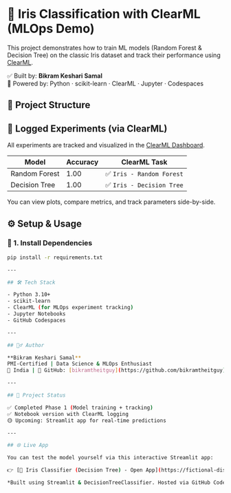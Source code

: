 # 🧠 Iris Classification with ClearML (MLOps Demo)

This project demonstrates how to train ML models (Random Forest & Decision Tree) on the classic Iris dataset and track their performance using [ClearML](https://clear.ml).

✅ Built by: **Bikram Keshari Samal**  
🔗 Powered by: Python · scikit-learn · ClearML · Jupyter · Codespaces
## 📁 Project Structure

## 🔬 Logged Experiments (via ClearML)

All experiments are tracked and visualized in the [ClearML Dashboard](https://app.clear.ml/projects).

| Model            | Accuracy | ClearML Task |
|------------------|----------|-----------------------------|
| Random Forest    | 1.00     | ✅ `Iris - Random Forest` |
| Decision Tree    | 1.00     | ✅ `Iris - Decision Tree`  |

You can view plots, compare metrics, and track parameters side-by-side.


## ⚙️ Setup & Usage

### 📌 1. Install Dependencies
```bash
pip install -r requirements.txt

---

## 🛠 Tech Stack

- Python 3.10+
- scikit-learn
- ClearML (for MLOps experiment tracking)
- Jupyter Notebooks
- GitHub Codespaces

---

## 🙋‍♂️ Author

**Bikram Keshari Samal**  
PMI-Certified | Data Science & MLOps Enthusiast  
📍 India | 🧠 GitHub: [bikramtheitguy](https://github.com/bikramtheitguy)

---

## 🏁 Project Status

✅ Completed Phase 1 (Model training + tracking)  
✅ Notebook version with ClearML logging  
🟡 Upcoming: Streamlit app for real-time predictions

---

## 🌐 Live App

You can test the model yourself via this interactive Streamlit app:

👉 [🌸 Iris Classifier (Decision Tree) - Open App](https://fictional-disco-4j6jw656rnvqh7gw5-8501.app.github.dev/)

*Built using Streamlit & DecisionTreeClassifier. Hosted via GitHub Codespaces.*

